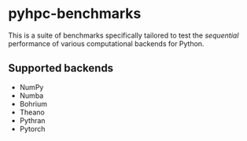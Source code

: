 # pyhpc-benchmarks

This is a suite of benchmarks specifically tailored to test the *sequential* performance of various computational backends for Python.


## Supported backends

- NumPy
- Numba
- Bohrium
- Theano
- Pythran
- Pytorch
